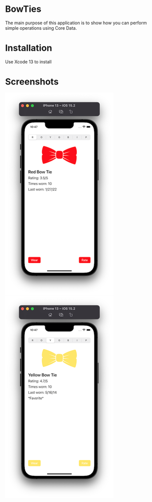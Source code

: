 # BowTies

The main purpose of this application is to show how you can perform simple operations using Core Data. 

# Installation

Use Xcode 13 to install

# Screenshots

![Screenshot 1](https://github.com/slemeshaev/BowTies/blob/main/BowTies/Utilities/Screenshots/Screenshot_01.png)
![Screenshot 2](https://github.com/slemeshaev/BowTies/blob/main/BowTies/Utilities/Screenshots/Screenshot_02.png)
